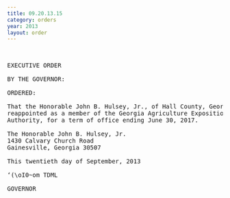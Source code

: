 ```yaml
---
title: 09.20.13.15
category: orders
year: 2013
layout: order
---
```


<pre> 

EXECUTIVE ORDER

BY THE GOVERNOR:

ORDERED:

That the Honorable John B. Hulsey, Jr., of Hall County, Georgia, is
reappointed as a member of the Georgia Agriculture Exposition
Authority, for a term of office ending June 30, 2017.

The Honorable John B. Hulsey, Jr.
1430 Calvary Church Road
Gainesville, Georgia 30507

This twentieth day of September, 2013

‘(\oI0~om TDML

GOVERNOR

</pre>
